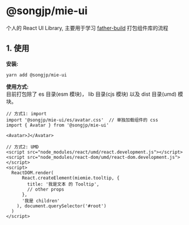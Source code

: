 # @songjp/mie-ui

个人的 React UI Library, 主要用于学习 [father-build](https://github.com/umijs/father/tree/master/packages/father-build) 打包组件库的流程

## 1. 使用

**安装:**  

```shell
yarn add @songjp/mie-ui
```

**使用方式:**  
目前打包除了 es 目录(esm 模块)， lib 目录(cjs 模块) 以及 dist 目录(umd) 模块。

```shell
// 方式1: import
import '@songjp/mie-ui/es/avatar.css'  // 单独加载组件的 css
import { Avatar } from '@songjp/mie-ui'

<Avatar>J</Avatar>

// 方式2: UMD
<script src="node_modules/react/umd/react.development.js"></script>
<script src="node_modules/react-dom/umd/react-dom.development.js"></script>
<script>
  ReactDOM.render(
      React.createElement(miemie.tooltip, {
        title: '我是文本 的 Tooltip',
        // other props
      },
      '我是 children'
    ), document.querySelector('#root')
  )
</script>
```